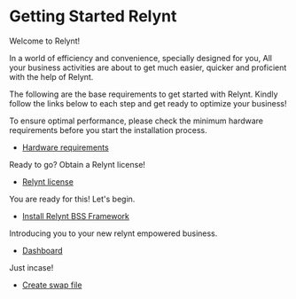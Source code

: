 Getting Started Relynt
===========================
Welcome to Relynt!

In a world of efficiency and convenience, specially designed for you, All your business activities are about to get much easier, quicker and proficient with the help of Relynt.

The following are the base requirements to get started with Relynt.
Kindly follow the links below to each step and get ready to optimize your business!

To ensure optimal performance, please check the minimum hardware requirements before you start the installation process.
* [ Hardware requirements](getting_started_guide/hardware_requirements/hardware_requirements.md)

Ready to go? Obtain a Relynt license!
* [ Relynt license](getting_started_guide/relynt_license/relynt_license.md)

You are ready for this! Let's begin.
* [ Install Relynt BSS Framework](getting_started_guide/install_relynt/install_relynt.md)

Introducing you to your new relynt empowered business.
* [ Dashboard](getting_started_guide/dashboard/dashboard.md)

Just incase!
* [ Create swap file ](getting_started_guide/create_swap_file/create_swap_file.md)
